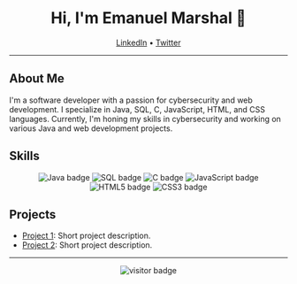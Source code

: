 <h1 align="center">Hi, I'm Emanuel Marshal 👋</h1>
<p align="center">
  <a href="https://www.linkedin.com/in/emanuel-marshal/">LinkedIn</a> •
  <a href="https://twitter.com/emanuelmarshal">Twitter</a>
</p>

---

## About Me

I'm a software developer with a passion for cybersecurity and web development. I specialize in Java, SQL, C, JavaScript, HTML, and CSS languages. Currently, I'm honing my skills in cybersecurity and working on various Java and web development projects.

## Skills

<p align="center">
  <img src="https://img.shields.io/badge/Java-ED8B00?logo=java&logoColor=white&style=for-the-badge" alt="Java badge" />
  <img src="https://img.shields.io/badge/SQL-4479A1?logo=mysql&logoColor=white&style=for-the-badge" alt="SQL badge" />
  <img src="https://img.shields.io/badge/C-A8B9CC?logo=c&logoColor=white&style=for-the-badge" alt="C badge" />
  <img src="https://img.shields.io/badge/JavaScript-F7DF1E?logo=javascript&logoColor=black&style=for-the-badge" alt="JavaScript badge" />
  <img src="https://img.shields.io/badge/HTML5-E34F26?logo=html5&logoColor=white&style=for-the-badge" alt="HTML5 badge" />
  <img src="https://img.shields.io/badge/CSS3-1572B6?logo=css3&logoColor=white&style=for-the-badge" alt="CSS3 badge" />
</p>

## Projects

- [Project 1](https://github.com/emanuelmarshal/project1): Short project description.
- [Project 2](https://github.com/emanuelmarshal/project2): Short project description.

---

<p align="center">
  <img src="https://visitor-badge.glitch.me/badge?page_id=emanuelmarshal" alt="visitor badge"/>
</p>
